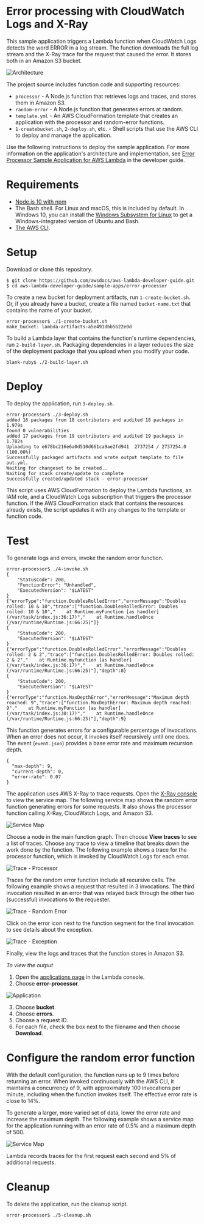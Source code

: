 # Error processing with CloudWatch Logs and X-Ray

This sample application triggers a Lambda function when CloudWatch Logs detects the word ERROR in a log stream. The function downloads the full log stream and the X-Ray trace for the request that caused the error. It stores both in an Amazon S3 bucket.

![Architecture](/sample-apps/error-processor/images/sample-errorprocessor.png)

The project source includes function code and supporting resources:

- `processor` - A Node.js function that retrieves logs and traces, and stores them in Amazon S3.
- `random-error` - A Node.js function that generates errors at random.
- `template.yml` - An AWS CloudFormation template that creates an application with the processor and random-error functions.
- `1-createbucket.sh`, `2-deploy.sh`, etc. - Shell scripts that use the AWS CLI to deploy and manage the application.

Use the following instructions to deploy the sample application. For more information on the application's architecture and implementation, see [Error Processor Sample Application for AWS Lambda](https://docs.aws.amazon.com/lambda/latest/dg/sample-errorprocessor.html) in the developer guide.

# Requirements
- [Node.js 10 with npm](https://nodejs.org/en/download/releases/)
- The Bash shell. For Linux and macOS, this is included by default. In Windows 10, you can install the [Windows Subsystem for Linux](https://docs.microsoft.com/en-us/windows/wsl/install-win10) to get a Windows-integrated version of Ubuntu and Bash.
- [The AWS CLI](https://docs.aws.amazon.com/cli/latest/userguide/cli-chap-install.html).

# Setup
Download or clone this repository.

    $ git clone https://github.com/awsdocs/aws-lambda-developer-guide.git
    $ cd aws-lambda-developer-guide/sample-apps/error-processor

To create a new bucket for deployment artifacts, run `1-create-bucket.sh`. Or, if you already have a bucket, create a file named `bucket-name.txt` that contains the name of your bucket.

    error-processor$ ./1-create-bucket.sh
    make_bucket: lambda-artifacts-a5e491dbb5b22e0d

To build a Lambda layer that contains the function's runtime dependencies, run `2-build-layer.sh`. Packaging dependencies in a layer reduces the size of the deployment package that you upload when you modify your code.

    blank-ruby$ ./2-build-layer.sh

# Deploy
To deploy the application, run `3-deploy.sh`.

    error-processor$ ./3-deploy.sh
    added 16 packages from 18 contributors and audited 18 packages in 1.979s
    found 0 vulnerabilities
    added 17 packages from 19 contributors and audited 19 packages in 1.782s
    Uploading to e678bc216e6a0d510d661ca9ae2fd941  2737254 / 2737254.0  (100.00%)
    Successfully packaged artifacts and wrote output template to file out.yml.
    Waiting for changeset to be created..
    Waiting for stack create/update to complete
    Successfully created/updated stack - error-processor

This script uses AWS CloudFormation to deploy the Lambda functions, an IAM role, and a CloudWatch Logs subscription that triggers the processor function. If the AWS CloudFormation stack that contains the resources already exists, the script updates it with any changes to the template or function code.

# Test
To generate logs and errors, invoke the random error function.  

    error-processor$ ./4-invoke.sh
    {
        "StatusCode": 200,
        "FunctionError": "Unhandled",
        "ExecutedVersion": "$LATEST"
    }
    {"errorType":"function.DoublesRolledError","errorMessage":"Doubles rolled: 10 & 10","trace":["function.DoublesRolledError: Doubles rolled: 10 & 10","    at Runtime.myFunction [as handler] (/var/task/index.js:36:17)","    at Runtime.handleOnce (/var/runtime/Runtime.js:66:25)"]}
    {
        "StatusCode": 200,
        "ExecutedVersion": "$LATEST"
    }
    {"errorType":"function.DoublesRolledError","errorMessage":"Doubles rolled: 2 & 2","trace":["function.DoublesRolledError: Doubles rolled: 2 & 2","    at Runtime.myFunction [as handler] (/var/task/index.js:36:17)","    at Runtime.handleOnce (/var/runtime/Runtime.js:66:25)"],"depth":8}
    {
        "StatusCode": 200,
        "ExecutedVersion": "$LATEST"
    }
    {"errorType":"function.MaxDepthError","errorMessage":"Maximum depth reached: 9","trace":["function.MaxDepthError: Maximum depth reached: 9","    at Runtime.myFunction [as handler] (/var/task/index.js:30:17)","    at Runtime.handleOnce (/var/runtime/Runtime.js:66:25)"],"depth":9}

This function generates errors for a configurable percentage of invocations. When an error does not occur, it invokes itself recursively until one does. The event (`event.json`) provides a base error rate and maximum recursion depth.

    {
      "max-depth": 9,
      "current-depth": 0,
      "error-rate": 0.07
    }

The application uses AWS X-Ray to trace requests. Open the [X-Ray console](https://console.aws.amazon.com/xray/home#/service-map) to view the service map. The following service map shows the random error function generating errors for some requests. It also shows the processor function calling X-Ray, CloudWatch Logs, and Amazon S3.

![Service Map](/sample-apps/error-processor/images/errorprocessor-servicemap.png)

Choose a node in the main function graph. Then choose **View traces** to see a list of traces. Choose any trace to view a timeline that breaks down the work done by the function.  The following example shows a trace for the processor function, which is invoked by CloudWatch Logs for each error.

![Trace - Processor](/sample-apps/error-processor/images/errorprocessor-trace.png)

Traces for the random error function include all recursive calls. The following example shows a request that resulted in 3 invocations. The third invocation resulted in an error that was relayed back through the other two (successful) invocations to the requester.

![Trace - Random Error](/sample-apps/error-processor/images/errorprocessor-trace-randomerror.png)

Click on the error icon next to the function segment for the final invocation to see details about the exception.

![Trace - Exception](/sample-apps/error-processor/images/errorprocessor-exception.png)

Finally, view the logs and traces that the function stores in Amazon S3.

*To view the output*
1. Open the [applications page](https://console.aws.amazon.com/lambda/home#/applications) in the Lambda console.
2. Choose **error-processor**.

  ![Application](/sample-apps/error-processor/images/errorprocessor-application.png)

3. Choose **bucket**.
4. Choose **errors**.
5. Choose a request ID.
6. For each file, check the box next to the filename and then choose **Download**.

# Configure the random error function

With the default configuration, the function runs up to 9 times before returning an error. When invoked continuously with the AWS CLI, it maintains a concurrency of 9, with approximately 100 invocations per minute, including when the function invokes itself. The effective error rate is close to 14%.

To generate a larger, more varied set of data, lower the error rate and increase the maximum depth. The following example shows a service map for the application running with an error rate of 0.5% and a maximum depth of 500.

![Service Map](/sample-apps/error-processor/images/errorprocessor-servicemap-traffic.png)

Lambda records traces for the first request each second and 5% of additional requests. 

# Cleanup
To delete the application, run the cleanup script.

    error-processor$ ./5-cleanup.sh
